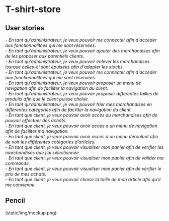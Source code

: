 # T-shirt-store

## User stories

*- En tant qu'administrateur, je veux pouvoir me connecter afin d'accéder aux fonctionnalitées qui me sont réservées.*<br/>
*- En tant qu'administrateur, je veux pouvoir ajouter des marchandises afin de les proposer aux potentiels clients.*<br/>
*- En tant qu'administrateur, je veux pouvoir enlever les marchandises losrque celles-ci sont épuisées afin d'adapter les stocks.*<br/>
*- En tant qu'administrateur, je veux pouvoir me connecter afin d'accéder aux fonctionnalitées qui me sont réservées.*<br/>
*- En tant qu'administrateur, je veux pouvoir proposer un menu de navigation afin de faciliter la navigation du client.*<br/>
*- En tant qu'administrateur, je veux pouvoir proposer différentes tailles de produits afin que le client puisse choisir.*<br/>
*- En tant qu'administrateur, je veux pouvoir trier mes marchandises en différentes catégories afin de faciliter la navigation du client.*<br/>
*- En tant que client, je veux pouvoir avoir accès au marchandises afin de pouvoir effectuer des achats.*<br/>
*- En tant que client, je veux pouvoir avoir accès a un menu de navigation afin de faciliter ma navigation.*<br/>
*- En tant que client, je veux pouvoir avoir accès à un menu déroulant afin de voir les différentes catégories d'articles.*<br/>
*- En tant que client, je veux pouvoir visualiser mon panier afin de vérifier les marchandises que j'ai sélectionnée.*<br/>
*- En tant que client, je veux pouvoir visualiser mon panier afin de valider ma commande.*<br/>
*- En tant que client, je veux pouvoir visualiser mon panier afin de vérifier le prix de mes achats.*<br/>
*- En tant que client, je veux pouvoir choisir la taille de mon article afin qu'il me convienne.*<br/>

## Pencil

(static/img/mockup.png)
